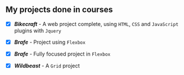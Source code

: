 ## My projects done in courses
 - [x] ***Bikecraft** -* A web project complete, using `HTML`, `CSS` and `JavaScript` plugins with `Jquery`

 - [x] ***Brafe** -* Project using `Flexbox`

- [x] ***Brafe** -* Fully focused project in `Flexbox`

- [x] ***Wildbeast** -* A `Grid` project
